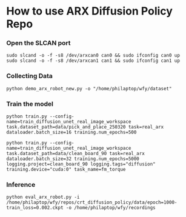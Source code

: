 # How to use ARX Diffusion Policy Repo

### Open the SLCAN port
```
sudo slcand -o -f -s8 /dev/arxcan0 can0 && sudo ifconfig can0 up
sudo slcand -o -f -s8 /dev/arxcan1 can1 && sudo ifconfig can1 up
```
### Collecting Data
```
python demo_arx_robot_new.py -o "/home/philaptop/wfy/dataset"
```

### Train the model
```
python train.py --config-name=train_diffusion_unet_real_image_workspace task.dataset_path=data/pick_and_place_250320 task=real_arx dataloader.batch_size=16 training.num_epochs=500
```

```
python train.py --config-name=train_diffusion_unet_real_image_workspace task.dataset_path=data/clean_board_90 task=real_arx dataloader.batch_size=32 training.num_epochs=5000 logging.project=clean_board_90 logging.tags="diffusion" training.device="cuda:0" task_name=fm_torque
```
### Inference
```
python eval_arx_robot.py -i /home/philaptop/wfy/repos/crt_diffusion_policy/data/epoch=1000-train_loss=0.002.ckpt -o /home/philaptop/wfy/recordings
```